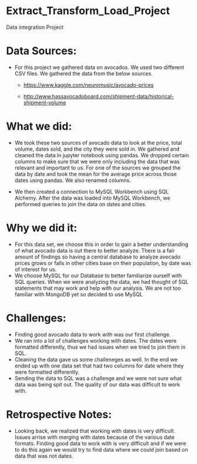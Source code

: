 # Extract_Transform_Load_Project
Data integration Project 

# Data Sources: 
* For this project we gathered data on avocados. We used two different CSV files. We gathered the data from the below sources. 

    * https://www.kaggle.com/neuromusic/avocado-prices

    * http://www.hassavocadoboard.com/shipment-data/historical-shipment-volume


# What we did: 
* We took these two sources of avocado data to look at the price, total volume, dates sold, and the city they were sold in. We gathered and cleaned the data in jupyter notebook using pandas. We dropped certain columns to make sure that we were only including the data that was relevant and important to us. For one of the sources we grouped the data by date and took the mean for the average price across those dates using pandas. We also renamed columns. 

* We then created a connection to MySQL Workbench using SQL Alchemy. After the data was loaded into MySQL Workbench, we performed queries to join the data on dates and cities. 


# Why we did it: 
* For this data set, we choose this in order to gain a better understanding of what avocado data is out there to better analyze.  There is a fair amount of findings so having a central database to analyze avocado prices grows or falls in other cities base on their population, by date was of interest for us.
* We choose MySQL for our Database to better familiarize ourself with SQL queries.  When we were analyzing the data, we had thought of SQL statements that may work and help with our analysis.  We are not too familiar with MongoDB yet so decided to use MySQL

# Challenges: 
* Finding good avocado data to work with was our first challenge. 
* We ran into a lot of challenges working with dates. The dates were formatted differently, thus we had issues when we tried to join them in SQL. 
* Cleaning the data gave us some challeneges as well. In the end we ended up with one data set that had two columns for date where they were formatted differently. 
* Sending the data to SQL was a challenge and we were not sure what data was being spit out. The quality of our data was difficult to work with. 

# Retrospective Notes: 
* Looking back, we realized that working with dates is very difficult. Issues arrise with merging with dates because of the various date formats. Finding good data to work with is very difficult and if we were to do this again we would try to find data where we could join based on data that was not dates. 